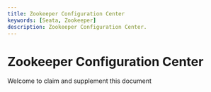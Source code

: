 ```yaml
---
title: Zookeeper Configuration Center
keywords: [Seata, Zookeeper]
description: Zookeeper Configuration Center.
---
```


# Zookeeper Configuration Center

Welcome to claim and supplement this document
